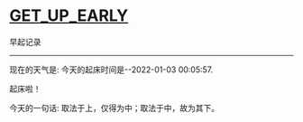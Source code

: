 # [GET_UP_EARLY](https://github.com/linziyang1106/2022/issues/12)

早起记录

---

现在的天气是: 
今天的起床时间是--2022-01-03 00:05:57.

 起床啦！

 今天的一句话:
 取法于上，仅得为中；取法于中，故为其下。
